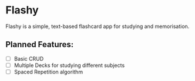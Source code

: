 # Flashy

Flashy is a simple, text-based flashcard app for studying and memorisation.

## Planned Features:

- [ ] Basic CRUD
- [ ] Multiple Decks for studying different subjects
- [ ] Spaced Repetition algorithm
